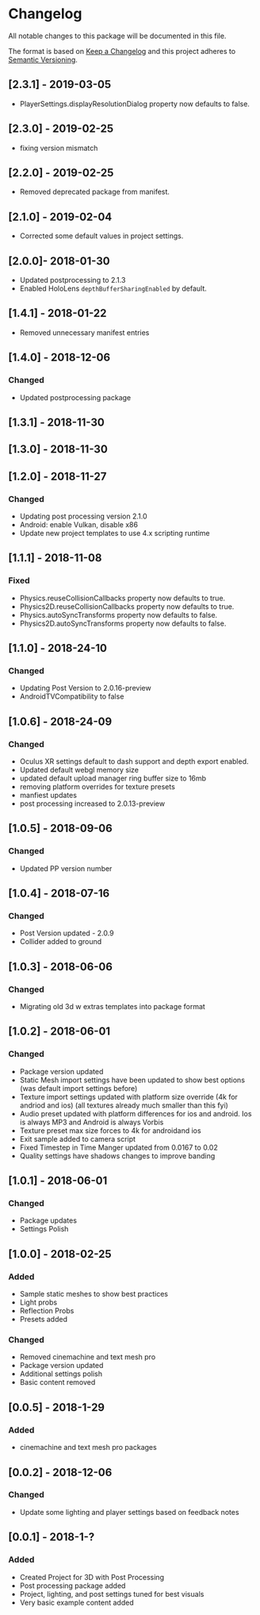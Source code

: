 # Changelog
All notable changes to this package will be documented in this file.

The format is based on [Keep a Changelog](http://keepachangelog.com/en/1.0.0/)
and this project adheres to [Semantic Versioning](http://semver.org/spec/v2.0.0.html).

## [2.3.1] - 2019-03-05
- PlayerSettings.displayResolutionDialog property now defaults to false.

## [2.3.0] - 2019-02-25
- fixing version mismatch

## [2.2.0] - 2019-02-25
- Removed deprecated package from manifest.

## [2.1.0] - 2019-02-04
- Corrected some default values in project settings.

## [2.0.0]- 2018-01-30
- Updated postprocessing to 2.1.3
- Enabled HoloLens `depthBufferSharingEnabled` by default.

## [1.4.1] - 2018-01-22
- Removed unnecessary manifest entries

## [1.4.0] - 2018-12-06

### Changed
- Updated postprocessing package

## [1.3.1] - 2018-11-30

## [1.3.0] - 2018-11-30

## [1.2.0] - 2018-11-27

### Changed
- Updating post processing version 2.1.0
- Android: enable Vulkan, disable x86
- Update new project templates to use 4.x scripting runtime

## [1.1.1] - 2018-11-08

### Fixed
- Physics.reuseCollisionCallbacks property now defaults to true.
- Physics2D.reuseCollisionCallbacks property now defaults to true.
- Physics.autoSyncTransforms property now defaults to false.
- Physics2D.autoSyncTransforms property now defaults to false.

## [1.1.0] - 2018-24-10

### Changed
- Updating Post Version to 2.0.16-preview
- AndroidTVCompatibility to false

## [1.0.6] - 2018-24-09

### Changed
- Oculus XR settings default to dash support and depth export enabled.
- Updated default webgl memory size
- updated default upload manager ring buffer size to 16mb
- removing platform overrides for texture presets
- manfiest updates
- post processing increased to 2.0.13-preview


## [1.0.5] - 2018-09-06

### Changed
- Updated PP version number

## [1.0.4] - 2018-07-16

### Changed
- Post Version updated - 2.0.9
- Collider added to ground

## [1.0.3] - 2018-06-06

### Changed
- Migrating old 3d w extras templates into package format 

## [1.0.2] - 2018-06-01

### Changed
- Package version updated
- Static Mesh import settings have been updated to show best options (was default import settings before)
- Texture import settings updated with platform size override (4k for andriod and ios) (all textures already much smaller than this fyi)
- Audio preset updated with platform differences for ios and android. Ios is always MP3 and Android is always Vorbis
- Texture preset max size forces to 4k for androidand ios
- Exit sample added to camera script
- Fixed Timestep in Time Manger updated from 0.0167 to 0.02
- Quality settings have shadows changes to improve banding

## [1.0.1] - 2018-06-01

### Changed
- Package updates
- Settings Polish

## [1.0.0] - 2018-02-25

### Added
- Sample static meshes to show best practices
- Light probs
- Reflection Probs
- Presets added

### Changed
- Removed cinemachine and text mesh pro
- Package version updated
- Additional settings polish
- Basic content removed

## [0.0.5] - 2018-1-29

### Added
- cinemachine and text mesh pro packages

## [0.0.2] - 2018-12-06

### Changed
- Update some lighting and player settings based on feedback notes

## [0.0.1] - 2018-1-?

### Added 
- Created Project for 3D with Post Processing
- Post processing package added 
- Project, lighting, and post settings tuned for best visuals
- Very basic example content added

